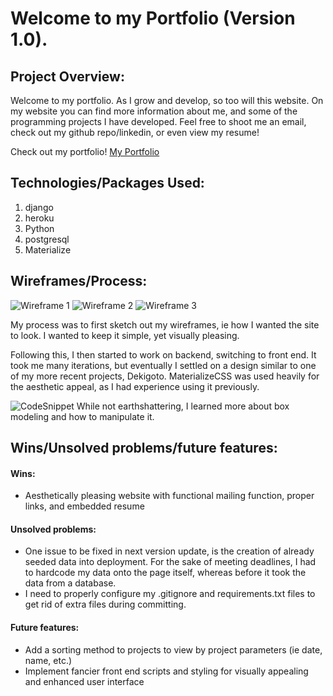 # Welcome to my Portfolio (Version 1.0).

## Project Overview:
Welcome to my portfolio. As I grow and develop, so too will this website. On my website you can find more information about me, and some of the
programming projects I have developed. Feel free to shoot me an email, check out my github repo/linkedin, or even view my resume!



Check out my portfolio!
[My Portfolio](https://portfolio-sgs.herokuapp.com/)


## Technologies/Packages Used:
1. django
2. heroku
3. Python
4. postgresql
5. Materialize

## Wireframes/Process:
![Wireframe 1](https://imgur.com/xj6X1DY.jpg)
![Wireframe 2](https://imgur.com/gVis9mx.jpg)
![Wireframe 3](https://imgur.com/vT3EzaN.jpg)

My process was to first sketch out my wireframes, ie how I wanted the site to look. I wanted to keep it simple, yet visually pleasing.

Following this, I then started to work on backend, switching to front end. It took me many iterations, but eventually I settled on a design similar to one of my more recent projects, Dekigoto. MaterializeCSS was used heavily for the aesthetic appeal, as I had experience using it previously.

![CodeSnippet](https://imgur.com/xj6X1DY.jpg)
While not earthshattering, I learned more about box modeling and how to manipulate it.


## Wins/Unsolved problems/future features:

#### Wins:
- Aesthetically pleasing website with functional mailing function, proper links, and embedded resume

#### Unsolved problems:
- One issue to be fixed in next version update, is the creation of already seeded data into deployment. For the sake of meeting deadlines, I had to hardcode my data onto the page itself, whereas before it took the data from a database.
- I need to properly configure my .gitignore and requirements.txt files to get rid of extra files during committing.

#### Future features:
- Add a sorting method to projects to view by project parameters (ie date, name, etc.)
- Implement fancier front end scripts and styling for visually appealing and enhanced user interface
